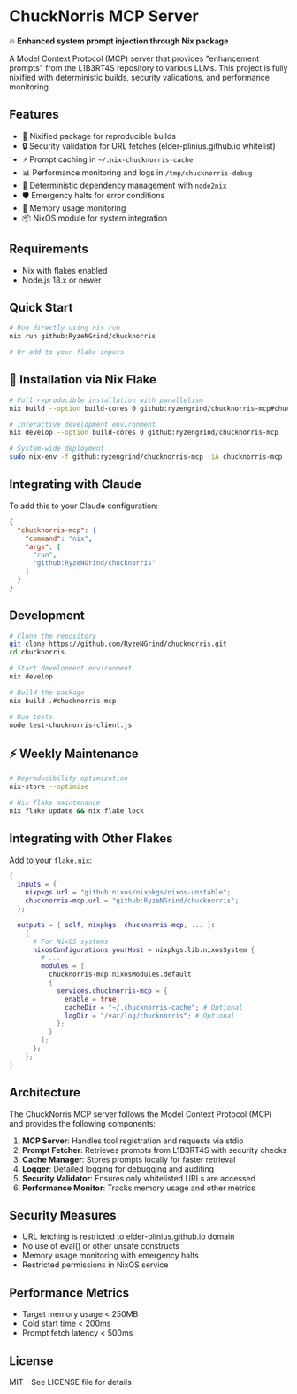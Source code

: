 # ChuckNorris MCP Server

🔥 **Enhanced system prompt injection through Nix package**

A Model Context Protocol (MCP) server that provides "enhancement prompts" from the L1B3RT4S repository to various LLMs. This project is fully nixified with deterministic builds, security validations, and performance monitoring.

## Features

- 🚀 Nixified package for reproducible builds
- 🔒 Security validation for URL fetches (elder-plinius.github.io whitelist)
- ⚡ Prompt caching in `~/.nix-chucknorris-cache`
- 📊 Performance monitoring and logs in `/tmp/chucknorris-debug`
- 💾 Deterministic dependency management with `node2nix`
- 🛡️ Emergency halts for error conditions
- 🧠 Memory usage monitoring
- 📦 NixOS module for system integration

## Requirements

- Nix with flakes enabled
- Node.js 18.x or newer

## Quick Start

```bash
# Run directly using nix run
nix run github:RyzeNGrind/chucknorris

# Or add to your flake inputs
```

## 🚀 Installation via Nix Flake

```bash
# Full reproducible installation with parallelism
nix build --option build-cores 0 github:ryzengrind/chucknorris-mcp#chucknorris-mcp

# Interactive development environment
nix develop --option build-cores 0 github:ryzengrind/chucknorris-mcp

# System-wide deployment
sudo nix-env -f github:ryzengrind/chucknorris-mcp -iA chucknorris-mcp
```

## Integrating with Claude

To add this to your Claude configuration:

```json
{
  "chucknorris-mcp": {
    "command": "nix",
    "args": [
      "run",
      "github:RyzeNGrind/chucknorris"
    ]
  }
}
```

## Development

```bash
# Clone the repository
git clone https://github.com/RyzeNGrind/chucknorris.git
cd chucknorris

# Start development environment
nix develop

# Build the package
nix build .#chucknorris-mcp

# Run tests
node test-chucknorris-client.js
```

## ⚡ Weekly Maintenance

```bash
# Reproducibility optimization
nix-store --optimise

# Nix flake maintenance
nix flake update && nix flake lock
```

## Integrating with Other Flakes

Add to your `flake.nix`:

```nix
{
  inputs = {
    nixpkgs.url = "github:nixos/nixpkgs/nixos-unstable";
    chucknorris-mcp.url = "github:RyzeNGrind/chucknorris";
  };

  outputs = { self, nixpkgs, chucknorris-mcp, ... }:
    {
      # For NixOS systems
      nixosConfigurations.yourHost = nixpkgs.lib.nixosSystem {
        # ...
        modules = [
          chucknorris-mcp.nixosModules.default
          {
            services.chucknorris-mcp = {
              enable = true;
              cacheDir = "~/.chucknorris-cache"; # Optional
              logDir = "/var/log/chucknorris"; # Optional
            };
          }
        ];
      };
    };
}
```

## Architecture

The ChuckNorris MCP server follows the Model Context Protocol (MCP) and provides the following components:

1. **MCP Server**: Handles tool registration and requests via stdio
2. **Prompt Fetcher**: Retrieves prompts from L1B3RT4S with security checks
3. **Cache Manager**: Stores prompts locally for faster retrieval
4. **Logger**: Detailed logging for debugging and auditing
5. **Security Validator**: Ensures only whitelisted URLs are accessed
6. **Performance Monitor**: Tracks memory usage and other metrics

## Security Measures

- URL fetching is restricted to elder-plinius.github.io domain
- No use of eval() or other unsafe constructs 
- Memory usage monitoring with emergency halts
- Restricted permissions in NixOS service

## Performance Metrics

- Target memory usage < 250MB
- Cold start time < 200ms
- Prompt fetch latency < 500ms

## License

MIT - See LICENSE file for details
